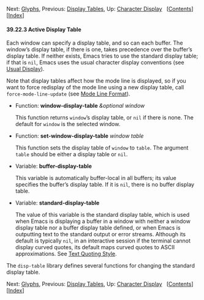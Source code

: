 <!-- This is the GNU Emacs Lisp Reference Manual
corresponding to Emacs version 27.2.

Copyright (C) 1990-1996, 1998-2021 Free Software Foundation,
Inc.

Permission is granted to copy, distribute and/or modify this document
under the terms of the GNU Free Documentation License, Version 1.3 or
any later version published by the Free Software Foundation; with the
Invariant Sections being "GNU General Public License," with the
Front-Cover Texts being "A GNU Manual," and with the Back-Cover
Texts as in (a) below.  A copy of the license is included in the
section entitled "GNU Free Documentation License."

(a) The FSF's Back-Cover Text is: "You have the freedom to copy and
modify this GNU manual.  Buying copies from the FSF supports it in
developing GNU and promoting software freedom." -->

<!-- Created by GNU Texinfo 6.7, http://www.gnu.org/software/texinfo/ -->

Next: [Glyphs](Glyphs.html), Previous: [Display Tables](Display-Tables.html), Up: [Character Display](Character-Display.html)   \[[Contents](index.html#SEC_Contents "Table of contents")]\[[Index](Index.html "Index")]

#### 39.22.3 Active Display Table

Each window can specify a display table, and so can each buffer. The window’s display table, if there is one, takes precedence over the buffer’s display table. If neither exists, Emacs tries to use the standard display table; if that is `nil`, Emacs uses the usual character display conventions (see [Usual Display](Usual-Display.html)).

Note that display tables affect how the mode line is displayed, so if you want to force redisplay of the mode line using a new display table, call `force-mode-line-update` (see [Mode Line Format](Mode-Line-Format.html)).

*   Function: **window-display-table** *\&optional window*

    This function returns `window`’s display table, or `nil` if there is none. The default for `window` is the selected window.

<!---->

*   Function: **set-window-display-table** *window table*

    This function sets the display table of `window` to `table`. The argument `table` should be either a display table or `nil`.

<!---->

*   Variable: **buffer-display-table**

    This variable is automatically buffer-local in all buffers; its value specifies the buffer’s display table. If it is `nil`, there is no buffer display table.

<!---->

*   Variable: **standard-display-table**

    The value of this variable is the standard display table, which is used when Emacs is displaying a buffer in a window with neither a window display table nor a buffer display table defined, or when Emacs is outputting text to the standard output or error streams. Although its default is typically `nil`, in an interactive session if the terminal cannot display curved quotes, its default maps curved quotes to ASCII approximations. See [Text Quoting Style](Text-Quoting-Style.html).

The `disp-table` library defines several functions for changing the standard display table.

Next: [Glyphs](Glyphs.html), Previous: [Display Tables](Display-Tables.html), Up: [Character Display](Character-Display.html)   \[[Contents](index.html#SEC_Contents "Table of contents")]\[[Index](Index.html "Index")]
